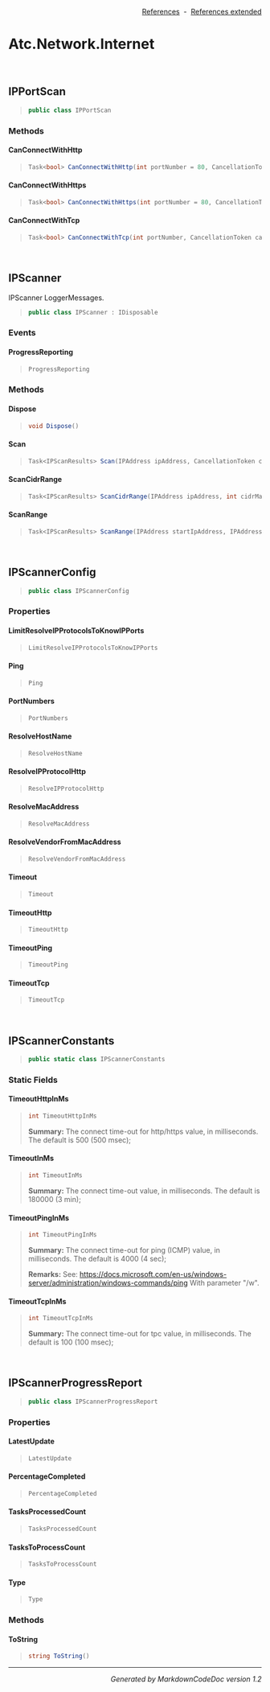<div style='text-align: right'>

[References](Index.md)&nbsp;&nbsp;-&nbsp;&nbsp;[References extended](IndexExtended.md)
</div>

# Atc.Network.Internet

<br />

## IPPortScan

>```csharp
>public class IPPortScan
>```

### Methods

#### CanConnectWithHttp
>```csharp
>Task<bool> CanConnectWithHttp(int portNumber = 80, CancellationToken cancellationToken = null)
>```
#### CanConnectWithHttps
>```csharp
>Task<bool> CanConnectWithHttps(int portNumber = 80, CancellationToken cancellationToken = null)
>```
#### CanConnectWithTcp
>```csharp
>Task<bool> CanConnectWithTcp(int portNumber, CancellationToken cancellationToken = null)
>```

<br />

## IPScanner
IPScanner LoggerMessages.

>```csharp
>public class IPScanner : IDisposable
>```

### Events

#### ProgressReporting
>```csharp
>ProgressReporting
>```
### Methods

#### Dispose
>```csharp
>void Dispose()
>```
#### Scan
>```csharp
>Task<IPScanResults> Scan(IPAddress ipAddress, CancellationToken cancellationToken = null)
>```
#### ScanCidrRange
>```csharp
>Task<IPScanResults> ScanCidrRange(IPAddress ipAddress, int cidrMaskLength, CancellationToken cancellationToken = null)
>```
#### ScanRange
>```csharp
>Task<IPScanResults> ScanRange(IPAddress startIpAddress, IPAddress endIpAddress, CancellationToken cancellationToken = null)
>```

<br />

## IPScannerConfig

>```csharp
>public class IPScannerConfig
>```

### Properties

#### LimitResolveIPProtocolsToKnowIPPorts
>```csharp
>LimitResolveIPProtocolsToKnowIPPorts
>```
#### Ping
>```csharp
>Ping
>```
#### PortNumbers
>```csharp
>PortNumbers
>```
#### ResolveHostName
>```csharp
>ResolveHostName
>```
#### ResolveIPProtocolHttp
>```csharp
>ResolveIPProtocolHttp
>```
#### ResolveMacAddress
>```csharp
>ResolveMacAddress
>```
#### ResolveVendorFromMacAddress
>```csharp
>ResolveVendorFromMacAddress
>```
#### Timeout
>```csharp
>Timeout
>```
#### TimeoutHttp
>```csharp
>TimeoutHttp
>```
#### TimeoutPing
>```csharp
>TimeoutPing
>```
#### TimeoutTcp
>```csharp
>TimeoutTcp
>```

<br />

## IPScannerConstants

>```csharp
>public static class IPScannerConstants
>```

### Static Fields

#### TimeoutHttpInMs
>```csharp
>int TimeoutHttpInMs
>```
><b>Summary:</b> The connect time-out for http/https value, in milliseconds. The default is 500 (500 msec);
#### TimeoutInMs
>```csharp
>int TimeoutInMs
>```
><b>Summary:</b> The connect time-out value, in milliseconds. The default is 180000 (3 min);
#### TimeoutPingInMs
>```csharp
>int TimeoutPingInMs
>```
><b>Summary:</b> The connect time-out for ping (ICMP) value, in milliseconds. The default is 4000 (4 sec);
>
><b>Remarks:</b> See: https://docs.microsoft.com/en-us/windows-server/administration/windows-commands/ping With parameter "/w".
#### TimeoutTcpInMs
>```csharp
>int TimeoutTcpInMs
>```
><b>Summary:</b> The connect time-out for tpc value, in milliseconds. The default is 100 (100 msec);

<br />

## IPScannerProgressReport

>```csharp
>public class IPScannerProgressReport
>```

### Properties

#### LatestUpdate
>```csharp
>LatestUpdate
>```
#### PercentageCompleted
>```csharp
>PercentageCompleted
>```
#### TasksProcessedCount
>```csharp
>TasksProcessedCount
>```
#### TasksToProcessCount
>```csharp
>TasksToProcessCount
>```
#### Type
>```csharp
>Type
>```
### Methods

#### ToString
>```csharp
>string ToString()
>```
<hr /><div style='text-align: right'><i>Generated by MarkdownCodeDoc version 1.2</i></div>
